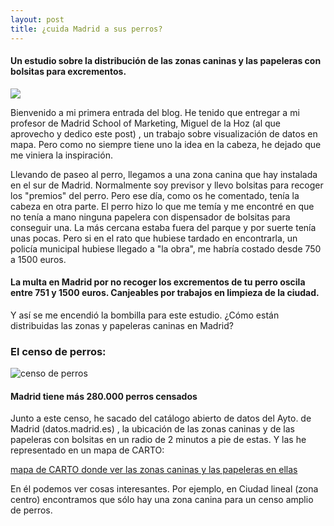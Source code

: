 ```yaml
---
layout: post
title: ¿cuida Madrid a sus perros?
---
```

#### Un estudio sobre la distribución de las zonas caninas y las papeleras con bolsitas para excrementos.

![](https://github.com/josegonzalezmotril/josegonzalezmotril.github.io/blob/master/images/collie_dog_sleep_meadow_rest_tired-955178.jpg!d.jpg?raw=true)


Bienvenido a mi primera entrada del blog. He tenido que entregar a mi profesor de Madrid School of Marketing, Miguel de la Hoz (al que aprovecho y dedico este post) , un trabajo sobre visualización de datos en mapa. Pero como no siempre tiene uno la idea en la cabeza, he dejado que me viniera la inspiración.

Llevando  de paseo al perro, llegamos a una zona canina que hay instalada en el sur de Madrid. Normalmente soy previsor y llevo bolsitas para recoger los "premios" del perro. Pero ese día, como os he comentado, tenía la cabeza en otra parte. El perro hizo lo que me temía y me encontré en que no tenía a mano ninguna papelera con dispensador de bolsitas para conseguir una.  La más cercana estaba  fuera del parque y por suerte tenía unas pocas. Pero si en el rato que hubiese tardado en encontrarla, un policía municipal hubiese llegado a "la obra", me habría costado desde 750 a 1500 euros.

#### La multa en Madrid por no recoger los excrementos de tu perro oscila entre 751 y 1500 euros. Canjeables por trabajos en limpieza de la ciudad.

Y así se me encendió la bombilla para este estudio. ¿Cómo están distribuidas las zonas y papeleras caninas en Madrid?

### El censo de perros:

![censo de perros](https://github.com/josegonzalezmotril/josegonzalezmotril.github.io/blob/master/images/censoperros.png?raw=true)

#### Madrid tiene más 280.000 perros censados

Junto a este censo, he sacado del catálogo abierto  de datos del Ayto. de Madrid (datos.madrid.es) , la ubicación de las zonas caninas y de las papeleras con bolsitas en un radio de 2 minutos a pie de estas. Y las he representado en un mapa de CARTO:

[mapa de CARTO donde ver las zonas caninas y las papeleras en ellas](https://josemotril40.carto.com/builder/e37ff413-5ac7-4049-a79a-a8368cbb081a/embed)

En él podemos ver cosas interesantes. Por ejemplo, en Ciudad lineal (zona centro) encontramos que sólo hay una zona canina para un censo amplio de perros.

